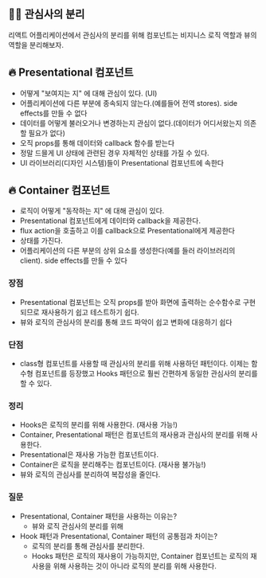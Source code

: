 ## 🙋‍♂️ 관심사의 분리

리액트 어플리케이션에서 관심사의 분리를 위해 컴포넌트는 비지니스 로직 역할과 뷰의 역할을 분리해보자.

## 🔥 Presentational 컴포넌트

- 어떻게 "보여지는 지" 에 대해 관심이 있다. (UI)
- 어플리케이션에 다른 부분에 종속되지 않는다.(예를들어 전역 stores). side effects를 만들 수 없다
- 데이터를 어떻게 불러오거나 변경하는지 관심이 없다.(데이터가 어디서왔는지 의존할 필요가 없다)
- 오직 props를 통해 데이터와 callback 함수를 받는다
- 정말 드믈게 UI 상태에 관련된 경우 자체적인 상태를 가질 수 있다.
- UI 라이브러리(디자인 시스템)들이 Presentational 컴포넌트에 속한다

## 🔥 Container 컴포넌트

- 로직이 어떻게 "동작하는 지" 에 대해 관심이 있다.
- Presentational 컴포넌트에게 데이터와 callback을 제공한다.
- flux action을 호출하고 이를 callback으로 Presentational에게 제공한다
- 상태를 가진다.
- 어플리케이션의 다른 부분의 상위 요소를 생성한다(예를 들러 라이브러리의 client). side effects를 만들 수 있다

### 장점

- Presentational 컴포넌트는 오직 props를 받아 화면에 출력하는 순수함수로 구현되므로 재사용하기 쉽고 테스트하기 쉽다.
- 뷰와 로직의 관심사의 분리를 통해 코드 파악이 쉽고 변화에 대응하기 쉽다

### 단점

- class형 컴포넌트를 사용할 때 관심사의 분리를 위해 사용하던 패턴이다. 이제는 함수형 컴포넌트를 등장했고 Hooks 패턴으로 훨씬 간편하게 동일한 관심사의 분리를 할 수 있다.

### 정리

- Hooks은 로직의 분리를 위해 사용한다. (재사용 가능!)
- Container, Presentational 패턴은 컴포넌트의 재사용과 관심사의 분리를 위해 사용한다.
- Presentational은 재사용 가능한 컴포넌트이다.
- Container은 로직을 분리해주는 컴포넌트이다. (재사용 불가능!)
- 뷰와 로직의 관심사를 분리하여 복잡성을 줄인다.

### 질문

- Presentational, Container 패턴을 사용하는 이유는?
  - 뷰와 로직 관심사의 분리를 위해
- Hook 패턴과 Presentational, Container 패턴의 공통점과 차이는?
  - 로직의 분리를 통해 관심사를 분리한다.
  - Hooks 패턴은 로직의 재사용이 가능하지만, Container 컴포넌트는 로직의 재사용을 위해 사용하는 것이 아니라 로직의 분리를 위해 사용한다.
